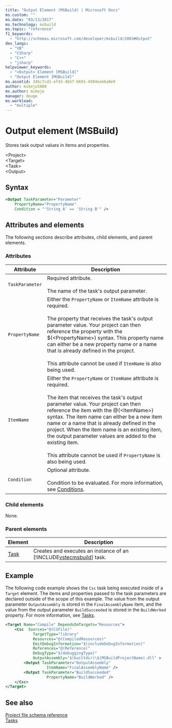 ```yaml
---
title: "Output Element (MSBuild) | Microsoft Docs"
ms.custom: ""
ms.date: "03/13/2017"
ms.technology: msbuild
ms.topic: "reference"
f1_keywords: 
  - "http://schemas.microsoft.com/developer/msbuild/2003#Output"
dev_langs: 
  - "VB"
  - "CSharp"
  - "C++"
  - "jsharp"
helpviewer_keywords: 
  - "<Output> Element [MSBuild]"
  - "Output Element [MSBuild]"
ms.assetid: 34bc7cd1-efd3-4b57-b691-4584eeb6a0e9
author: mikejo5000
ms.author: mikejo
manager: douge
ms.workload: 
  - "multiple"
---
```

# Output element (MSBuild)
Stores task output values in items and properties.  

 \<Project>  
 \<Target>  
 \<Task>  
 \<Output>  

## Syntax  

```xml  
<Output TaskParameter="Parameter"  
    PropertyName="PropertyName"   
    Condition = "'String A' == 'String B'" />  
```  

## Attributes and elements  
 The following sections describe attributes, child elements, and parent elements.  

### Attributes  

|Attribute|Description|  
|---------------|-----------------|  
|`TaskParameter`|Required attribute.<br /><br /> The name of the task's output parameter.|  
|`PropertyName`|Either the `PropertyName` or `ItemName` attribute is required.<br /><br /> The property that receives the task's output parameter value. Your project can then reference the property with the $(\<PropertyName>) syntax. This property name can either be a new property name or a name that is already defined in the project.<br /><br /> This attribute cannot be used if `ItemName` is also being used.|  
|`ItemName`|Either the `PropertyName` or `ItemName` attribute is required.<br /><br /> The item that receives the task's output parameter value. Your project can then reference the item with the @(\<ItemName>) syntax. The item name can either be a new item name or a name that is already defined in the project. When the item name is an existing item, the output parameter values are added to the existing item. <br /><br /> This attribute cannot be used if `PropertyName` is also being used.|  
|`Condition`|Optional attribute.<br /><br /> Condition to be evaluated. For more information, see [Conditions](../msbuild/msbuild-conditions.md).|  

### Child elements  
 None.  

### Parent elements  

| Element | Description |
| - | - |
| [Task](../msbuild/task-element-msbuild.md) | Creates and executes an instance of an [!INCLUDE[vstecmsbuild](../extensibility/internals/includes/vstecmsbuild_md.md)] task. |

## Example  
 The following code example shows the `Csc` task being executed inside of a `Target` element. The items and properties passed to the task parameters are declared outside of the scope of this example. The value from the output parameter `OutputAssembly` is stored in the `FinalAssemblyName` item, and the value from the output parameter `BuildSucceeded` is stored in the `BuildWorked` property. For more information, see [Tasks](../msbuild/msbuild-tasks.md).  

```xml  
<Target Name="Compile" DependsOnTargets="Resources">  
    <Csc  Sources="@(CSFile)"  
            TargetType="library"  
            Resources="@(CompiledResources)"  
            EmitDebugInformation="$(includeDebugInformation)"  
            References="@(Reference)"  
            DebugType="$(debuggingType)"  
            OutputAssembly="$(builtdir)\$(MSBuildProjectName).dll" >  
        <Output TaskParameter="OutputAssembly"  
                  ItemName="FinalAssemblyName" />  
        <Output TaskParameter="BuildSucceeded"  
                  PropertyName="BuildWorked" />  
    </Csc>  
</Target>  
```  

## See also  
 [Project file schema reference](../msbuild/msbuild-project-file-schema-reference.md)   
 [Tasks](../msbuild/msbuild-tasks.md)
